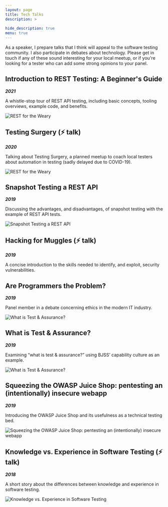 ```yaml
---
layout: page
title: Tech Talks
description: >
   
hide_description: true
menu: true
---
```


As a speaker, I prepare talks that I think will appeal to the software testing community. I also participate in debates about technology. Please get in touch if any of these sound interesting for your local meetup, or if you're looking for a tester who can add some strong opinions to your panel.

## Introduction to REST Testing: A Beginner's Guide

***2021***

A whistle-stop tour of REST API testing, including basic concepts, tooling overviews, example code, and benefits.

![REST for the Weary](./assets/img/test-talks/rest-for-the-weary.jpeg)

## Testing Surgery (⚡️ talk)

***2020***

Talking about Testing Surgery, a planned meetup to coach local testers about automation in testing (sadly delayed due to COVID-19).

![REST for the Weary](./assets/img/test-talks/testing-surgery.jpg)

## Snapshot Testing a REST API 

***2019***

Discussing the advantages, and disadvantages, of snapshot testing with the example of REST API tests.

![Snapshot Testing a REST API](./assets/img/test-talks/snapshot-testing.png)

## Hacking for Muggles (⚡️ talk)

***2019***

A concise introduction to the skills needed to identify, and exploit, security vulnerabilities.

## Are Programmers the Problem?

***2019***

Panel member in a debate concerning ethics in the modern IT industry. 

![What is Test & Assurance?](./assets/img/test-talks/panel.jpeg)

## What is Test & Assurance?

***2019***

Examining “what is test & assurance?” using BJSS’ capability culture as an example.

![What is Test & Assurance?](./assets/img/test-talks/owasp-talk.jpeg)

## Squeezing the OWASP Juice Shop: pentesting an (intentionally) insecure webapp

***2019***

Introducing the OWASP Juice Shop and its usefulness as a technical testing bed.

![Squeezing the OWASP Juice Shop: pentesting an (intentionally) insecure webapp  ](./assets/img/test-talks/new-owasp.jpg)

## Knowledge vs. Experience in Software Testing (⚡️ talk)

***2018***

A short story about the differences between knowledge and experience in software testing.

![Knowledge vs. Experience in Software Testing](./assets/img/test-talks/knowledge-vs-experience.jpg)

